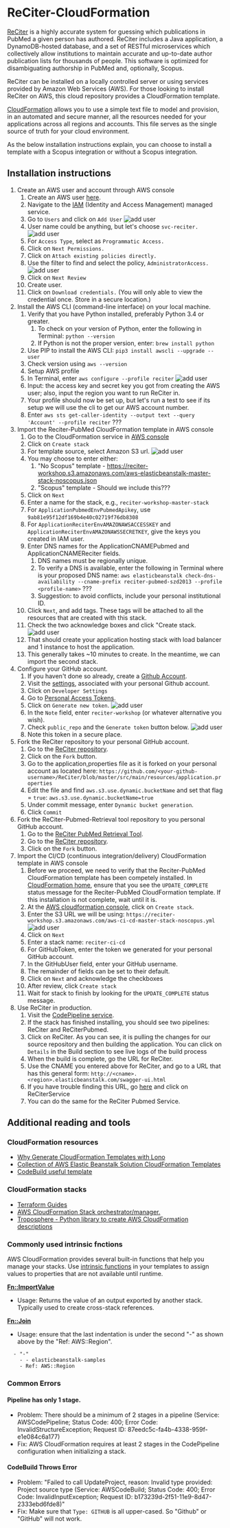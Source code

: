 # ReCiter-CloudFormation

[ReCiter](https://github.com/wcmc-its/reciter/) is a highly accurate system for guessing which publications in PubMed a given person has authored. ReCiter includes a Java application, a DynamoDB-hosted database, and a set of RESTful microservices which collectively allow institutions to maintain accurate and up-to-date author publication lists for thousands of people. This software is optimized for disambiguating authorship in PubMed and, optionally, Scopus. 

ReCiter can be installed on a locally controlled server or using services provided by Amazon Web Services (AWS). For those looking to install ReCiter on AWS, this cloud repository provides a CloudFormation template.

[CloudFormation](https://aws.amazon.com/cloudformation/) allows you to use a simple text file to model and provision, in an automated and secure manner, all the resources needed for your applications across all regions and accounts. This file serves as the single source of truth for your cloud environment. 

As the below installation instructions explain, you can choose to install a template with a Scopus integration or without a Scopus integration.



## Installation instructions

1. Create an AWS user and account through AWS console
   1. Create an AWS user [here](https://console.aws.amazon.com/console/home).
   1. Navigate to the [IAM](https://console.aws.amazon.com/iam/home) (Identity and Access Management) managed service.
   1. Go to `Users` and click on `Add User`
   ![add user](/files/image6.png)   
   1. User name could be anything, but let's choose `svc-reciter.`
   ![add user](/files/image8.png)
   1. For `Access Type`, select as `Programmatic Access.`
   1. Click on `Next Permissions.`
   1. Click on `Attach existing policies directly.`
   1. Use the filter to find and select the policy, `AdministratorAccess.`
   ![add user](/files/image5.png)
   1. Click on `Next Review`
   1. Create user.
   1. Click on `Download credentials.` (You will only able to view the credential once. Store in a secure location.)
1. Install the AWS CLI (command-line interface) on your local machine. 
   1. Verify that you have Python installed, preferably Python 3.4 or greater. 
      1. To check on your version of Python, enter the following in Terminal: `python --version`
      1. If Python is not the proper version, enter: `brew install python`
   1. Use PIP to install the AWS CLI: `pip3 install awscli --upgrade --user` 
   1. Check version using `aws --version`
   1. Setup AWS profile
     1. In Terminal, enter `aws configure --profile reciter`
     ![add user](/files/image4.png)
     1. Input: the access key and secret key you got from creating the AWS user; also, input the region you want to run ReCiter in. 
     1. Your profile should now be set up, but let's run a test to see if its setup we will use the cli to get our AWS account number. 
     1. Enter `aws sts get-caller-identity --output text --query 'Account' --profile reciter` ???
1. Import the Reciter-PubMed CloudFormation template in AWS console
   1. Go to the CloudFormation service in [AWS console](https://console.aws.amazon.com/cloudformation/home)
   1. Click on `Create stack` 
   1. For template source, select Amazon S3 url. 
   ![add user](/files/image1.png)
   1. You may choose to enter either:
      1. "No Scopus" template - https://reciter-workshop.s3.amazonaws.com/aws-elasticbeanstalk-master-stack-noscopus.json
      1. "Scopus" template - Should we include this???
   1. Click on `Next` 
   1. Enter a name for the stack, e.g., `reciter-workshop-master-stack`
   1. For `ApplicationPubmedEnvPubmedApikey`, use `9ab81e95f12df169b4e40c02719f76db8308`
   1. For `ApplicationReciterEnvAMAZONAWSACCESSKEY` and `ApplicationReciterEnvAMAZONAWSSECRETKEY`, give the keys you created in IAM user.
   1. Enter DNS names for the ApplicationCNAMEPubmed and ApplicationCNAMEReciter fields.
      1. DNS names must be regionally unique.
      1. To verify a DNS is available, enter the following in Terminal where <profile-name> is your proposed DNS name:
      `aws elasticbeanstalk check-dns-availability --cname-prefix reciter-pubmed-szd2013 --profile <profile-name>` ???
      1. Suggestion: to avoid conflicts, include your personal institutional ID.
   1. Click `Next`, and add tags. These tags will be attached to all the resources that are created with this stack.
   1. Check the two acknowledge boxes and click "Create stack.
    ![add user](/files/image3.png)
   1. That should create your application hosting stack with load balancer and 1 instance to host the application.
   1. This generally takes ~10 minutes to create. In the meantime, we can import the second stack.
1. Configure your GitHub account.
   1. If you haven't done so already, create a [Github Account](https://github.com/).
   1. Visit the [settings](https://github.com/settings/profile), associated with your personal Github account. 
   1. Click on `Developer Settings`
   1. Go to [Personal Access Tokens](https://github.com/settings/tokens).
   1. Click on `Generate new token`.
   ![add user](/files/image7.png)
   1. In the `Note` field, enter `reciter-workshop` (or whatever alternative you wish).
   1. Check `public_repo` and the `Generate token` button below.
   ![add user](/files/image2.png)
   1. Note this token in a secure place.
1. Fork the ReCiter repository to your personal GitHub account.
   1. Go to the [ReCiter repository](https://github.com/wcmc-its/ReCiter).
   1. Click on the `Fork` button.	
   1. Go to the application,properties file as it is forked on your personal account as located here: 
   `https://github.com/<your-github-username>/ReCiter/blob/master/src/main/resources/application.properties`
   1. Edit the file and find `aws.s3.use.dynamic.bucketName` and set that flag = `true`:
   `aws.s3.use.dynamic.bucketName=true`
   1. Under commit message, enter `Dynamic bucket generation`. 
   1. Click `Commit`
1. Fork the ReCiter-Pubmed-Retrieval tool repository to you personal GitHub account.
   1. Go to the [ReCiter PubMed Retrieval Tool](https://github.com/wcmc-its/ReCiter-PubMed-Retrieval-Tool).
   1. Go to the [ReCiter repository](https://github.com/wcmc-its/ReCiter).
   1. Click on the `Fork` button.      
1. Import the CI/CD (continuous integration/delivery) CloudFormation template in AWS console
   1. Before we proceed, we need to verify that the Reciter-PubMed CloudFormation template has been competely installed. In [CloudFormation home](https://console.aws.amazon.com/cloudformation/home), ensure that you see the `UPDATE_COMPLETE` status message for the Reciter-PubMed CloudFormation template. If this installation is not complete, wait until it is.
   1. At the [AWS cloudformation console](https://console.aws.amazon.com/cloudformation/home), click on `Create stack`.
   1. Enter the S3 URL we will be using: 
  `https://reciter-workshop.s3.amazonaws.com/aws-ci-cd-master-stack-noscopus.yml`
   ![add user](/files/image9.png)
   1. Click on `Next`
   1. Enter a stack name: `reciter-ci-cd`
   1. For GitHubToken, enter the token we generated for your personal GitHub account.
   1. In the GitHubUser field, enter your GitHub username.
   1. The remainder of fields can be set to their default.
   1. Click on `Next` and acknowledge the checkboxes
   1. After review, click `Create stack`
   1. Wait for stack to finish by looking for the `UPDATE_COMPLETE` status message.
1. Use ReCiter in production.
   1. Visit the [CodePipeline service](https://console.aws.amazon.com/codesuite/codepipeline/pipelines).
   1. If the stack has finished installing, you should see two pipelines: ReCiter and ReCiterPubmed.
   1. Click on ReCiter. As you can see, it is pulling the changes for our source repository and then building the application. You can click on `Details` in the Build section to  see live logs of the build process
   1. When the build is complete, go the URL for ReCiter.	
   1. Use the CNAME you entered above for ReCiter, and go to a URL that has this general form: 
   `http://<cname>.<region>.elasticbeanstalk.com/swagger-ui.html`
   1. If you have trouble finding this URL, go [here](https://console.aws.amazon.com/elasticbeanstalk/home) and click on ReCiterService 
   1. You can do the same for the ReCiter Pubmed Service.



## Additional reading and tools

### CloudFormation resources

- [Why Generate CloudFormation Templates with Lono](https://medium.com/boltops/why-generate-cloudformation-templates-with-lono-65b8ea5eb87d)
- [Collection of AWS Elastic Beanstalk Solution CloudFormation Templates](https://github.com/stelligent/cloudformation_templates/tree/master/labs/eb)
- [CodeBuild useful template](https://www.itonaut.com/2018/06/18/use-github-source-in-aws-codebuild-project-using-aws-cloudformation/)

### CloudFormation stacks

- [Terraform Guides](https://www.terraform.io/guides/index.html)
- [AWS CloudFormation Stack orchestrator/manager.](https://github.com/cloudtools/stacker)
- [Troposphere - Python library to create AWS CloudFormation descriptions](https://github.com/cloudtools/troposphere)

### Commonly used intrinsic fnctions

AWS CloudFormation provides several built-in functions that help you manage your stacks. Use [intrinsic functions](https://docs.aws.amazon.com/AWSCloudFormation/latest/UserGuide/intrinsic-function-reference-ref.html) in your templates to assign values to properties that are not available until runtime.

**[Fn::ImportValue](https://docs.aws.amazon.com/AWSCloudFormation/latest/UserGuide/intrinsic-function-reference-importvalue.html)**

- Usage: Returns the value of an output exported by another stack. Typically used to create cross-stack references.

**[Fn::Join](https://docs.aws.amazon.com/AWSCloudFormation/latest/UserGuide/intrinsic-function-reference-join.html)**
- Usage: ensure that the last indentation is under the second "-" as shown above by the "Ref: AWS::Region".
```
  - "-"
    - - elasticbeanstalk-samples
    - Ref: AWS::Region
```


### Common Errors

#### Pipeline has only 1 stage. 
- Problem: There should be a minimum of 2 stages in a pipeline (Service: AWSCodePipeline; Status Code: 400; Error Code: InvalidStructureException; Request ID: 87eedc5c-fa4b-4338-959f-e1e084c6a177)
- Fix: AWS CloudFormation requires at least 2 stages in the CodePipeline configuration when initializing a stack.

#### CodeBuild Throws Error
- Problem: "Failed to call UpdateProject, reason: Invalid type provided: Project source type (Service: AWSCodeBuild; Status Code: 400; Error Code: InvalidInputException; Request ID: b173239d-2f51-11e9-8d47-2333ebd6fde8)"
- Fix: Make sure that `Type: GITHUB` is all upper-cased. So "Github" or "GitHub" will not work.
